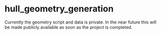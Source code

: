 # hull_geometry_generation

Currently the geometry script and data is private. In the near future this will be made publicly available as soon as the project is completed.
